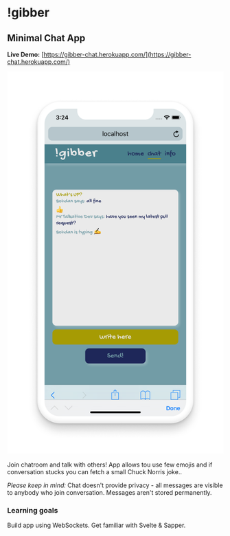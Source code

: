 # !gibber

## Minimal Chat App

**Live Demo:** [https://gibber-chat.herokuapp.com/](https://gibber-chat.herokuapp.com/)

![!gibber screen shot](./gibber-screen-shot.png?raw=true "!gibber")

Join chatroom and talk with others!
App allows tou use few emojis and if conversation stucks you can fetch a small Chuck Norris joke..

*Please keep in mind:* Chat doesn't provide privacy - all messages are visible to anybody who join conversation. Messages aren't stored permanently.

### Learning goals
Build app using WebSockets.
Get familiar with Svelte & Sapper.
